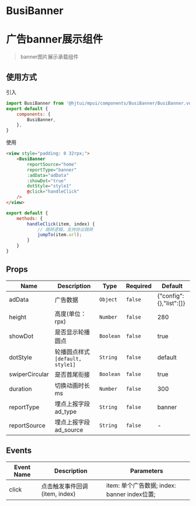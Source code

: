# BusiBanner

# 广告banner展示组件

> banner图片展示承载组件

## 使用方式

引入
```js
import BusiBanner from '@hjtui/mpui/components/BusiBanner/BusiBanner.vue';
export default {
    components: {
        BusiBanner,
    },
}
```

使用
```html
<view style="padding: 0 32rpx;">
    <BusiBanner
        reportSource="home"
        reportType="banner"
        :adData="adData"
        :showDot="true"
        dotStyle="style1"
        @click="handleClick"
    />
</view>
```
```js
export default {
    methods: {
        handleClick(item, index) {
            // 跳转逻辑，支持协议跳转
            jumpTo(item.url);
        }
    }
}
```

## Props

<!-- @hjtvuese:BusiBanner:props:start -->
|Name|Description|Type|Required|Default|
|---|---|---|---|---|
|adData|广告数据|`Object`|`false`|{"config":{},"list":[]}|
|height|高度(单位：rpx)|`Number`|`false`|280|
|showDot|是否显示轮播圆点|`Boolean`|`false`|true|
|dotStyle|轮播圆点样式 ```[default, style1]```|`String`|`false`|default|
|swiperCircular|是否首尾衔接|`Boolean`|`false`|true|
|duration|切换动画时长ms|`Number`|`false`|300|
|reportType|埋点上报字段ad_type|`String`|`false`|banner|
|reportSource|埋点上报字段ad_source|`String`|`false`|-|

<!-- @hjtvuese:BusiBanner:props:end -->


## Events

<!-- @hjtvuese:BusiBanner:events:start -->
|Event Name|Description|Parameters|
|---|---|---|
|click|点击触发事件回调(item, index)|item: 单个广告数据; index: banner index位置;|

<!-- @hjtvuese:BusiBanner:events:end -->


